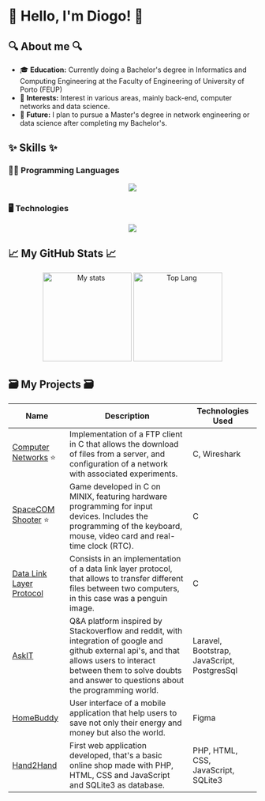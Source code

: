 # 👋 Hello, I'm Diogo! 👋

## 🔍 About me 🔍

- 🎓 **Education:** Currently doing a Bachelor's degree in Informatics and Computing Engineering at the Faculty of Engineering of University of Porto (FEUP)
- 🔭 **Interests:** Interest in various areas, mainly back-end, computer networks and data science.
- 💫 **Future:** I plan to pursue a Master's degree in network engineering or data science after completing my Bachelor's.

## ✨ Skills ✨

### 👨‍💻 Programming Languages

<p align="center">
  <a href="https://skillicons.dev">
    <img src="https://skillicons.dev/icons?i=c,cpp,bash,html,css,js,php,py,haskell,dart,flutter" />
  </a>
</p>

### 🖥 Technologies

<p align="center">
  <a href="https://skillicons.dev">
    <img src="https://skillicons.dev/icons?i=laravel,postgres,sqlite,clion,vim,vscode,docker,git,github,gitlab,figma,md,windows,linux,bootstrap,gradle,&perline=8" />
  </a>
</p>


## 📈 My GitHub Stats 📈

<div align="center">
  <img src="https://github-readme-stats.vercel.app/api?username=DiogoRamos9&theme=algolia&show_icons=true&custom_title=Diogo%20Ramos's%20GitHub%20Stats" alt="My stats" height="180px">
  <img src="https://github-readme-stats.vercel.app/api/top-langs/?username=DiogoRamos9&layout=compact&theme=algolia" alt="Top Lang" height="180px">
</div>


## 🗃️ My Projects 🗃️

| Name                                                                 | Description                                                                                                                                            | Technologies Used                                                                 |
|----------------------------------------------------------------------|--------------------------------------------------------------------------------------------------------------------------------------------------------|----------------------------------------------------------------------------------|
| [Computer Networks](https://github.com/DiogoRamos9/Y3S1-RCOM/tree/7bc66769e2b8dec7e8801659cf10a198e473fb0b/Network%20Configuration) ⭐| Implementation of a FTP client in C that allows the download of files from a server, and configuration of a network with associated experiments. | C, Wireshark |
| [SpaceCOM Shooter](https://github.com/DiogoRamos9/Y2S2-LCOM) ⭐| Game developed in C on MINIX, featuring hardware programming for input devices. Includes the programming of the keyboard, mouse, video card and real-time clock (RTC). | C  |
| [Data Link Layer Protocol](https://github.com/DiogoRamos9/Y3S1-RCOM/tree/7bc66769e2b8dec7e8801659cf10a198e473fb0b/Data%20Link%20Layer) | Consists in an implementation of a data link layer protocol, that allows to transfer different files between two computers, in this case was a penguin image.  | C |
| [AskIT](https://github.com/DiogoRamos9/Y3S1-LBAW) | Q&A platform inspired by Stackoverflow and reddit, with integration of google and github external api's, and that allows users to interact between them to solve doubts and answer to questions about the programming world. | Laravel, Bootstrap, JavaScript, PostgresSql |
| [HomeBuddy](https://github.com/DiogoRamos9/Y3S1-IPC) | User interface of a mobile application that help users to save not only their energy and money but also the world. | Figma |
| [Hand2Hand](https://github.com/DiogoRamos9/Y2S2-LTW) | First web application developed, that's a basic online shop made with PHP, HTML, CSS and JavaScript and SQLite3 as database. | PHP, HTML, CSS, JavaScript, SQLite3|
